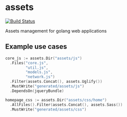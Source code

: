 assets
======
[![Build Status](https://travis-ci.org/jbowens/assets.svg?branch=master)](https://travis-ci.org/jbowens/assets)

Assets management for golang web applications

## Example use cases

```go
core_js := assets.Dir("assets/js")
  .Files("core.js",
         "util.js",
         "models.js",
         "network.js")
  .Filter(assets.Concat(), assets.Uglify())
  .MustWrite("generated/assets/js")
  .DependsOn(jqueryBundle)
```

```go
homepage_css := assets.Dir("assets/css/home")
  .AllFiles().Filter(assets.Concat(), assets.Sass())
  .MustWrite("generated/assets/css")
```
